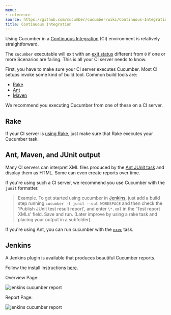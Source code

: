 ```yaml
---
menu:
- reference
source: https://github.com/cucumber/cucumber/wiki/Continuous-Integration/
title: Continuous Integration
---
```


Using Cucumber in a [Continuous Integration](http://martinfowler.com/articles/continuousIntegration.html) (CI) environment is relatively straightforward.

The `cucumber` executable will exit with an [exit status](http://en.wikipedia.org/wiki/Exit_status)
different from `0` if one or more Scenarios are failing. This is all your CI 
server needs to know.

First, you have to make sure your CI server executes Cucumber. 
Most CI setups invoke some kind of build tool. Common build tools are:

* [Rake](https://github.com/ruby/rake)
* [Ant](http://ant.apache.org)
* [Maven](http://maven.apache.org)

We recommend you executing Cucumber from one of these on a CI server.

## Rake

If your CI server is [using Rake](/implementations/ruby/rake), just make sure 
that Rake executes your Cucumber task.

## Ant, Maven, and JUnit output

Many CI servers can interpret XML files produced by the [Ant JUnit task](https://ant.apache.org/manual/Tasks/junit.html) 
and display them as HTML. Some can even create reports over time.

If you're using such a CI server, we recommend you use Cucumber with the `junit` formatter.

> Example. To get started using cucumber in [Jenkins](http://jenkins-ci.org/), just add a build step running
> `cucumber -f junit --out WORKSPACE` and then check the
> 'Publish JUnit test result report', and enter `\*.xml` in the 'Test report XMLs' field.
> Save and run. (Later improve by using a rake task and placing your output in a subfolder).

If you're using Ant, you can run cucumber with the [`exec`](https://ant.apache.org/manual/Tasks/exec.html) task.

## Jenkins

A Jenkins plugin is available that produces beautiful Cucumber reports.

Follow the install instructions [here](https://github.com/jenkinsci/cucumber-reports-plugin).

Overview Page:

![jenkins cucumber report](https://github.com/masterthought/jenkins-cucumber-jvm-reports-plugin-java/raw/master/.README/feature-overview.png)

Report Page:

![jenkins cucumber report](https://github.com/masterthought/jenkins-cucumber-jvm-reports-plugin-java/raw/master/.README/feature-passed.png)
